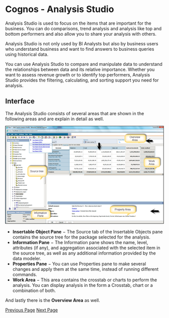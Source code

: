 # Cognos - Analysis Studio
Analysis Studio is used to focus on the items that are important for the business. You can do comparisons, trend analysis and analysis like top and bottom performers and also allow you to share your analysis with others.

Analysis Studio is not only used by BI Analysts but also by business users who understand business and want to find answers to business queries using historical data.

You can use Analysis Studio to compare and manipulate data to understand the relationships between data and its relative importance. Whether you want to assess revenue growth or to identify top performers, Analysis Studio provides the filtering, calculating, and sorting support you need for analysis.

## Interface
The Analysis Studio consists of several areas that are shown in the following areas and are explain in detail as well.

![Interface](../cognos/images/interface.jpg)

   * **Insertable Object Pane** − The Source tab of the Insertable Objects pane contains the source tree for the package selected for the analysis.
   * **Information Pane** − The Information pane shows the name, level, attributes (if any), and aggregation associated with the selected item in the source tree, as well as any additional information provided by the data modeler.
   * **Properties Pane** − You can use Properties pane to make several changes and apply them at the same time, instead of running different commands.
   * **Work Area** − This area contains the crosstab or charts to perform the analysis. You can display analysis in the form a Crosstab, chart or a combination of both.

And lastly there is the **Overview Area** as well.


[Previous Page](../cognos/cognos_custom_calculations.md) [Next Page](../cognos/cognos_create_an_analysis.md) 
